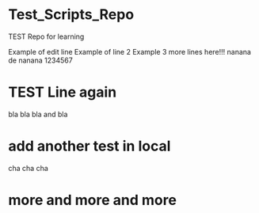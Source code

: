 # Test_Scripts_Repo
TEST Repo for learning


Example of edit line
Example of line 2
Example 3
more lines here!!!
nanana de nanana
1234567

# TEST Line again
bla bla bla and bla

# add another test in local
cha cha cha

# more and more and more

